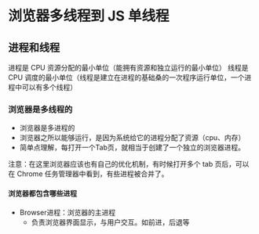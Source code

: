 # 浏览器多线程到 JS 单线程

## 进程和线程

进程是 CPU 资源分配的最小单位（能拥有资源和独立运行的最小单位）
线程是 CPU 调度的最小单位（线程是建立在进程的基础桑的一次程序运行单位，一个进程中可以有多个线程）

### 浏览器是多线程的

- 浏览器是多进程的
- 浏览器之所以能够运行，是因为系统给它的进程分配了资源（cpu、内存）
- 简单点理解，每打开一个Tab页，就相当于创建了一个独立的浏览器进程。

注意：在这里浏览器应该也有自己的优化机制，有时候打开多个 tab 页后，可以在 Chrome 任务管理器中看到，有些进程被合并了。

#### 浏览器都包含哪些进程

- Browser进程：浏览器的主进程
  - 负责浏览器界面显示，与用户交互。如前进，后退等
